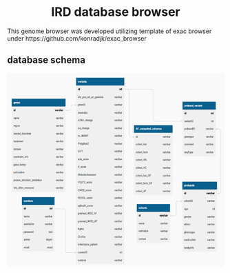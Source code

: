 <h1 align="center">IRD database browser</h1>
This genome browser was developed utilizing template of exac browser under https://github.com/konradjk/exac_browser


## database schema
<p align="center">
<img height="450" src="static/images/schema.png">
</p>
